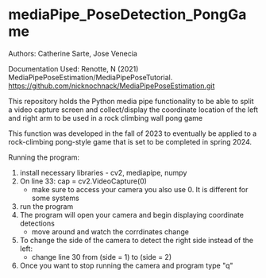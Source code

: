 # mediaPipe_PoseDetection_PongGame
Authors: Catherine Sarte, Jose Venecia

 Documentation Used:
 Renotte, N (2021) MediaPipePoseEstimation/MediaPipePoseTutorial. https://github.com/nicknochnack/MediaPipePoseEstimation.git

This repository holds the Python media pipe functionality to be able to split a video capture screen and collect/display the coordinate location of the left and right arm to be used in a rock climbing wall pong game

This function was developed in the fall of 2023 to eventually be applied to a rock-climbing pong-style game that is set to be completed in spring 2024. 

Running the program:
  1. install necessary libraries - cv2, mediapipe, numpy
  2. On line 33: cap = cv2.VideoCapture(0)
     - make sure to access your camera you also use 0. It is different for some systems
  4. run the program
  5. The program will open your camera and begin displaying coordinate detections
     - move around and watch the corrdinates change
  6. To change the side of the camera to detect the right side instead of the left:
      - change line 30 from (side = 1) to (side = 2) 
  8. Once you want to stop running the camera and program type "q"
